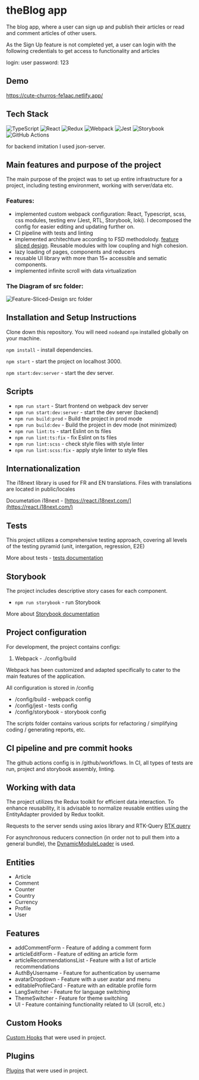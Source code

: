 
# theBlog app
The blog app, where a user can sign up and publish their articles or read and comment articles of other users. 

As the Sign Up feature is not completed yet, a user can login with the following credentials to get access to functionality and articles

login: user
password: 123

## Demo
 https://cute-churros-fe1aac.netlify.app/

## Tech Stack
![TypeScript](https://img.shields.io/badge/typescript-%23007ACC.svg?style=for-the-badge&logo=typescript&logoColor=white)
![React](https://img.shields.io/badge/react-%2320232a.svg?style=for-the-badge&logo=react&logoColor=%2361DAFB) 
![Redux](https://img.shields.io/badge/redux-%23593d88.svg?style=for-the-badge&logo=redux&logoColor=white)
![Webpack](https://img.shields.io/badge/webpack-%238DD6F9.svg?style=for-the-badge&logo=webpack&logoColor=black)
![Jest](https://img.shields.io/badge/-jest-%23C21325?style=for-the-badge&logo=jest&logoColor=white)
![Storybook](https://img.shields.io/badge/-Storybook-FF4785?style=for-the-badge&logo=storybook&logoColor=white)
![GitHub Actions](https://img.shields.io/badge/github%20actions-%232671E5.svg?style=for-the-badge&logo=githubactions&logoColor=white)

for backend imitation I used json-server.
## Main features and purpose of the project
The main purpose of the project was to set up entire infrastructure for a project, including testing environment, working with server/data etc. 
### Features:  
- implemented custom webpack configuration: React, Typescript, scss, css modules, testing env (Jest, RTL, Storybook, loki). I decomposed the config for easier editing and updating further on.
- CI pipeline with tests and linting
- implemented architechture according to FSD methodolody. [feature sliced design](https://feature-sliced.design/docs/get-started/tutorial). Reusable modules with low coupling and high cohesion.
- lazy loading of pages, components and reducers
- reusable UI library with more than 15+ accessible and sematic components.
- implemented infinite scroll with data virtualization

### The Diagram of src folder: 
![Feature-Sliced-Design  src folder](https://github.com/AikaAsan/theBlog/assets/55157764/6b94bc36-95b1-4b1e-b164-52683f2f3bd9)
## Installation and Setup Instructions 
Clone down this repository. You will need `node`and `npm` installed globally on your machine. 

`npm install` - install dependencies. 

`npm start` - start the project on localhost 3000.

`npm start:dev:server` - start the dev server.

## Scripts
-   `npm run start` - Start frontend on webpack dev server
-   `npm run start:dev:server` - start the dev server (backend)
-   `npm run build:prod` - Build the project in prod mode
-   `npm run build:dev` - Build the project in dev mode (not minimized)
-   `npm run lint:ts` - start Eslint on ts files
-   `npm run lint:ts:fix` - fix Eslint on ts files
-   `npm run lint:scss` - check style files with style linter
-   `npm run lint:scss:fix` - apply style linter to style files
## Internationalization 
The i18next library is used for FR and EN translations.
Files with translations are located in public/locales

Documetation i18next - [https://react.i18next.com/](https://react.i18next.com/)
## Tests
This project utilizes a comprehensive testing approach, covering all levels of the testing pyramid (unit, intergation, regression, E2E)

More about tests - [tests documentation](/docs/tests.md)
## Storybook
The project includes descriptive story cases for each component.

- `npm run storybook` - run Storybook 

More about [Storybook documentation](/docs/storybook.md)

## Project configuration
For development, the project contains configs:
1. Webpack - ./config/build

Webpack has been customized and adapted specifically to cater to the main features of the application.

All configuration is stored in /config
- /config/build - webpack config
- /config/jest - tests config
- /config/storybook - storybook config

The scripts folder contains various scripts for refactoring / simplifying coding / generating reports, etc.

## CI pipeline and pre commit hooks
The github actions config is in /github/workflows. In CI, all types of tests are run, project and storybook assembly, linting.

## Working with data
The project utilizes the Redux toolkit for efficient data interaction. To enhance reusability, it is advisable to normalize reusable entities using the EntityAdapter provided by Redux toolkit.

Requests to the server sends using axios library and RTK-Query [RTK query](/src/shared/api/rtkApi.ts)

For asynchronous reducers connection (in order not to pull them into a general bundle), the [DynamicModuleLoader](/src/shared/lib/components/DynamicModuleLoader/DynamicModuleLoader.tsx) is used.

## Entities
- Article
- Comment
- Counter
- Country
- Currency
- Profile
- User

## Features
- addCommentForm - Feature of adding a comment form
- articleEditForm - Feature of editing an article form
- articleRecommendationsList - Feature with a list of article recommendations
- AuthByUsername - Feature for authentication by username
- avatarDropdown - Feature with a user avatar and menu
- editableProfileCard - Feature with an editable profile form
- LangSwitcher - Feature for language switching
- ThemeSwitcher - Feature for theme switching
- UI - Feature containing functionality related to UI (scroll, etc.)

## Custom Hooks
[Custom Hooks](/docs/hooks.md) that were used in project.

## Plugins
[Plugins](/docs/plugins.md) that were used in project.
